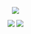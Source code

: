 <p align="center">   
    <a href="https://github.com/Wolf49406"><img align="center" src="https://github-readme-stats.vercel.app/api?username=Wolf49406&show_icons=true&theme=cobalt&hide_border=true&hide=contribs" /></a>
</p>

<p align="center">
	<img src="https://komarev.com/ghpvc/?username=Wolf49406&color=blue&style=for-the-badge">
	<!-- <img src="https://hit.yhype.me/github/profile?user_id=26302888"> -->
	<img src="https://img.shields.io/github/followers/Wolf49406?style=for-the-badge">
</p>
